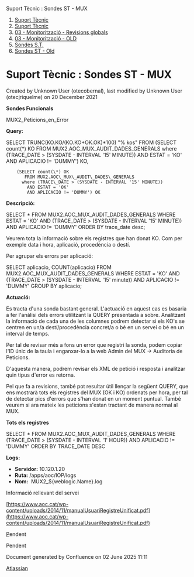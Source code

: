 Suport Tècnic : Sondes ST - MUX  

1.  [Suport Tècnic](index.md)
2.  [Suport Tècnic](13893782.md)
3.  [03 - Monitorització - Revisions globals](26313327.md)
4.  [03 - Monitorització - OLD](128647245.md)
5.  [Sondes S.T.](Sondes-S.T._30869120.md)
6.  [Sondes ST - Old](Sondes-ST---Old_41522507.md)

Suport Tècnic : Sondes ST - MUX
===============================

Created by Unknown User (otecobernal), last modified by Unknown User (otecjriquelme) on 20 December 2021

  

**Sondes Funcionals**

MUX2\_Peticions\_en\_Error

  

**Query:**

 SELECT  TRUNC(KO.KO/(KO.KO+OK.OK)\*100) "% kos"
  FROM 
  (SELECT count(\*) KO
           FROM MUX2.AOC\_MUX\_AUDIT\_DADES\_GENERALS 
          where (TRACE\_DATE > (SYSDATE - INTERVAL '15' MINUTE))
            AND ESTAT = 'KO'
            AND APLICACIO != 'DUMMY') KO,
                       
        (SELECT count(\*) OK
           FROM MUX2.AOC\_MUX\_AUDIT\_DADES\_GENERALS 
          where (TRACE\_DATE > (SYSDATE - INTERVAL '15' MINUTE))
            AND ESTAT = 'OK'
            AND APLICACIO != 'DUMMY') OK

  

**Descripció:** 

SELECT \*
FROM MUX2.AOC\_MUX\_AUDIT\_DADES\_GENERALS
WHERE ESTAT = 'KO'
AND (TRACE\_DATE > (SYSDATE - INTERVAL '15' MINUTE))
AND APLICACIO != 'DUMMY'
 ORDER BY trace\_date desc;

Veurem tota la informació sobre els registres que han donat KO. Com per exemple data i hora, aplicació, procedència o destí.

  

Per agrupar els errors per aplicació:

SELECT aplicacio, COUNT(aplicacio)
FROM MUX2.AOC\_MUX\_AUDIT\_DADES\_GENERALS
WHERE ESTAT = 'KO'
AND (TRACE\_DATE > (SYSDATE - INTERVAL '15' minute))
AND APLICACIO != 'DUMMY'
  GROUP BY aplicacio;

  

**Actuació:** 

Es tracta d'una sonda bastant general. L'actuació en aquest cas es basaria a fer l'anàlisi dels errors utilitzant la QUERY presentada a sobre. Analitzant la informació de cada una de les columnes podrem detectar si els KO's se centren en un/a destí/procedència concret/a o bé en un servei o bé en un interval de temps.

Per tal de revisar més a fons un error que registri la sonda, podem copiar l'ID únic de la taula i enganxar-lo a la web Admin del MUX → Auditoria de Peticions.

D'aquesta manera, podrem revisar els XML de petició i resposta i analitzar quin tipus d'error es retorna.

Pel que fa a revisions, també pot resultar útil llençar la següent QUERY, que ens mostrarà tots els registres del MUX (OK i KO) ordenats per hora, per tal de detectar pics d'errors que s'han donat en un moment puntual. També veurem si ara mateix les peticions s'estan tractant de manera normal al MUX.

**Tots els registres**

SELECT \* FROM MUX2.AOC\_MUX\_AUDIT\_DADES\_GENERALS WHERE (TRACE\_DATE > (SYSDATE - INTERVAL '1' HOUR)) AND APLICACIO != 'DUMMY' ORDER BY TRACE\_DATE DESC

**Logs:** 

*   **Servidor:** 10.120.1.20
*   **Ruta:** /apps/aoc/IOP/logs
*   **Nom:**  MUX2\_${weblogic.Name}.log

Informació rellevant del servei

[https://www.aoc.cat/wp-content/uploads/2014/11/manualUsuariRegistreUnificat.pdf](https://www.aoc.cat/wp-content/uploads/2014/11/manualUsuariRegistreUnificat.pdf)

[P](https://www.aoc.cat/wp-content/uploads/2019/04/comunicacio-de-domicili-2-0-manual-dusuari.pdf)endent

Pendent

Document generated by Confluence on 02 June 2025 11:11

[Atlassian](http://www.atlassian.com/)